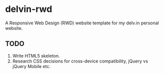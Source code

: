 # delvin-rwd
A Responsive Web Design (RWD) website template for my delv.in personal website. 

## TODO
1. Write HTML5 skeleton.
2. Research CSS decisions for cross-device compatibility, jQuery vs jQuery Mobile etc.
